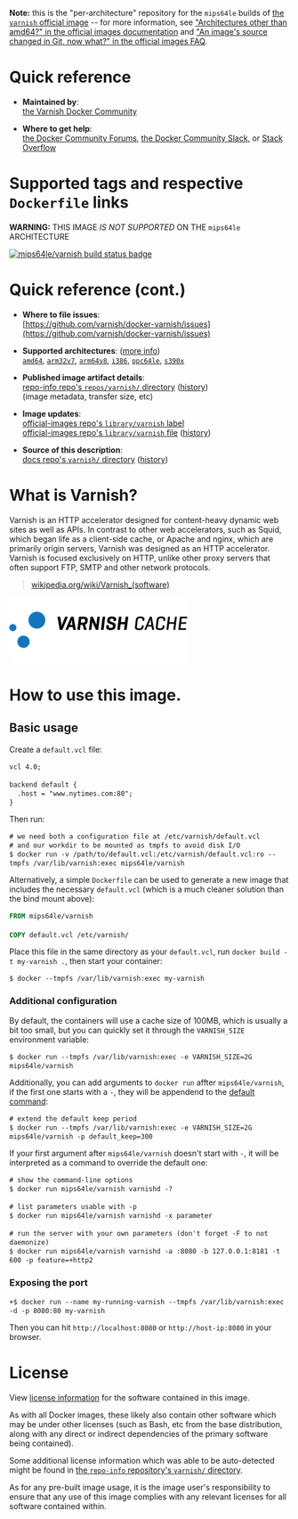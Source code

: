 <!--

********************************************************************************

WARNING:

    DO NOT EDIT "varnish/README.md"

    IT IS AUTO-GENERATED

    (from the other files in "varnish/" combined with a set of templates)

********************************************************************************

-->

**Note:** this is the "per-architecture" repository for the `mips64le` builds of [the `varnish` official image](https://hub.docker.com/_/varnish) -- for more information, see ["Architectures other than amd64?" in the official images documentation](https://github.com/docker-library/official-images#architectures-other-than-amd64) and ["An image's source changed in Git, now what?" in the official images FAQ](https://github.com/docker-library/faq#an-images-source-changed-in-git-now-what).

# Quick reference

-	**Maintained by**:  
	[the Varnish Docker Community](https://github.com/varnish/docker-varnish)

-	**Where to get help**:  
	[the Docker Community Forums](https://forums.docker.com/), [the Docker Community Slack](https://dockr.ly/slack), or [Stack Overflow](https://stackoverflow.com/search?tab=newest&q=docker)

# Supported tags and respective `Dockerfile` links

**WARNING:** THIS IMAGE *IS NOT SUPPORTED* ON THE `mips64le` ARCHITECTURE

[![mips64le/varnish build status badge](https://img.shields.io/jenkins/s/https/doi-janky.infosiftr.net/job/multiarch/job/mips64le/job/varnish.svg?label=mips64le/varnish%20%20build%20job)](https://doi-janky.infosiftr.net/job/multiarch/job/mips64le/job/varnish/)

# Quick reference (cont.)

-	**Where to file issues**:  
	[https://github.com/varnish/docker-varnish/issues](https://github.com/varnish/docker-varnish/issues)

-	**Supported architectures**: ([more info](https://github.com/docker-library/official-images#architectures-other-than-amd64))  
	[`amd64`](https://hub.docker.com/r/amd64/varnish/), [`arm32v7`](https://hub.docker.com/r/arm32v7/varnish/), [`arm64v8`](https://hub.docker.com/r/arm64v8/varnish/), [`i386`](https://hub.docker.com/r/i386/varnish/), [`ppc64le`](https://hub.docker.com/r/ppc64le/varnish/), [`s390x`](https://hub.docker.com/r/s390x/varnish/)

-	**Published image artifact details**:  
	[repo-info repo's `repos/varnish/` directory](https://github.com/docker-library/repo-info/blob/master/repos/varnish) ([history](https://github.com/docker-library/repo-info/commits/master/repos/varnish))  
	(image metadata, transfer size, etc)

-	**Image updates**:  
	[official-images repo's `library/varnish` label](https://github.com/docker-library/official-images/issues?q=label%3Alibrary%2Fvarnish)  
	[official-images repo's `library/varnish` file](https://github.com/docker-library/official-images/blob/master/library/varnish) ([history](https://github.com/docker-library/official-images/commits/master/library/varnish))

-	**Source of this description**:  
	[docs repo's `varnish/` directory](https://github.com/docker-library/docs/tree/master/varnish) ([history](https://github.com/docker-library/docs/commits/master/varnish))

# What is Varnish?

Varnish is an HTTP accelerator designed for content-heavy dynamic web sites as well as APIs. In contrast to other web accelerators, such as Squid, which began life as a client-side cache, or Apache and nginx, which are primarily origin servers, Varnish was designed as an HTTP accelerator. Varnish is focused exclusively on HTTP, unlike other proxy servers that often support FTP, SMTP and other network protocols.

> [wikipedia.org/wiki/Varnish_(software)](https://en.wikipedia.org/wiki/Varnish_(software))

![logo](https://raw.githubusercontent.com/docker-library/docs/5ca8e315af01e76381d499a2928f7f47a6787f49/varnish/logo.png)

# How to use this image.

## Basic usage

Create a `default.vcl` file:

```vcl
vcl 4.0;

backend default {
  .host = "www.nytimes.com:80";
}
```

Then run:

```console
# we need both a configuration file at /etc/varnish/default.vcl
# and our workdir to be mounted as tmpfs to avoid disk I/O
$ docker run -v /path/to/default.vcl:/etc/varnish/default.vcl:ro --tmpfs /var/lib/varnish:exec mips64le/varnish
```

Alternatively, a simple `Dockerfile` can be used to generate a new image that includes the necessary `default.vcl` (which is a much cleaner solution than the bind mount above):

```dockerfile
FROM mips64le/varnish

COPY default.vcl /etc/varnish/
```

Place this file in the same directory as your `default.vcl`, run `docker build -t my-varnish .`, then start your container:

```console
$ docker --tmpfs /var/lib/varnish:exec my-varnish
```

### Additional configuration

By default, the containers will use a cache size of 100MB, which is usually a bit too small, but you can quickly set it through the `VARNISH_SIZE` environment variable:

```console
$ docker run --tmpfs /var/lib/varnish:exec -e VARNISH_SIZE=2G mips64le/varnish
```

Additionally, you can add arguments to `docker run` affter `mips64le/varnish`, if the first one starts with a `-`, they will be appendend to the [default command](https://github.com/varnish/docker-varnish/blob/master/docker-varnish-entrypoint#L8):

```console
# extend the default keep period
$ docker run --tmpfs /var/lib/varnish:exec -e VARNISH_SIZE=2G mips64le/varnish -p default_keep=300
```

If your first argument after `mips64le/varnish` doesn't start with `-`, it will be interpreted as a command to override the default one:

```console
# show the command-line options
$ docker run mips64le/varnish varnishd -?

# list parameters usable with -p
$ docker run mips64le/varnish varnishd -x parameter

# run the server with your own parameters (don't forget -F to not daemonize)
$ docker run mips64le/varnish varnishd -a :8080 -b 127.0.0.1:8181 -t 600 -p feature=+http2
```

### Exposing the port

```console
+$ docker run --name my-running-varnish --tmpfs /var/lib/varnish:exec -d -p 8080:80 my-varnish
```

Then you can hit `http://localhost:8080` or `http://host-ip:8080` in your browser.

# License

View [license information](https://github.com/varnishcache/varnish-cache/blob/master/LICENSE) for the software contained in this image.

As with all Docker images, these likely also contain other software which may be under other licenses (such as Bash, etc from the base distribution, along with any direct or indirect dependencies of the primary software being contained).

Some additional license information which was able to be auto-detected might be found in [the `repo-info` repository's `varnish/` directory](https://github.com/docker-library/repo-info/tree/master/repos/varnish).

As for any pre-built image usage, it is the image user's responsibility to ensure that any use of this image complies with any relevant licenses for all software contained within.
